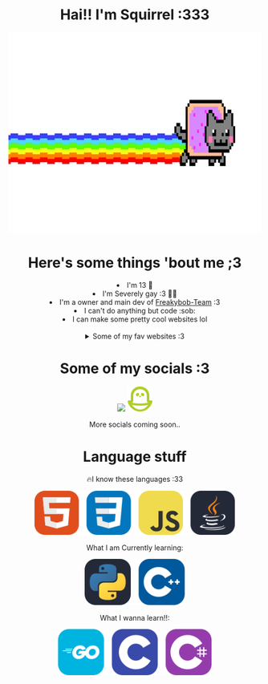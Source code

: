 
<h1 align=center>Hai!! I'm Squirrel :333</h1>
<p align=center>
<img width='auto' height='400' src="assets/nyan-cat.gif">
</p>
<h1 align=center>Here's some things 'bout me ;3</h1>
  <li align=center>I'm 13 🥖</li>
  <li align=center>I'm Severely gay :3 🏳️‍🌈</li>
  <li align=center>I'm a owner and main dev of <a href='https://github.com/Freakybob-Team'>Freakybob-Team</a> :3</li>
  <li align=center>I can't do anything but code :sob:</li>
  <li align=center>I can make some pretty cool websites lol</li>
  <br>
  <details align=center>
<summary>Some of my fav websites :3</summary>
<br>
<a href="https://freakybob.site"><img src="https://freakybob.site/images/FreakybobDOTsite.png" width="70"></a>
<a href="https://blog.freakybob.site"><img src="https://freakybob.site/images/freakyblog.png" width="70"></a>
<a href="https://freakybrowse.freakybob.site"><img src="https://freakybrowse.freakybob.site/icons/icon.png" width="70"></a>
<a href="https://nomaakip.github.io/"><img src="https://github.com/nomaakip.png" width="70"></a>
</details>
<h1 align=center>Some of my socials :3</h1>
<p align=center>
<a href="https://bsky.app/profile/5quirre1.bsky.social"><img src="https://freakybob.site/images/Bluesky.png" height='50'></a>
<a href="https://pikidiary.lol/@squirrel"><img height='50' src="assets/icons/piki.png"/></a>
  
<p align=center>More socials coming soon..</p>
 


<h1 align=center>Language stuff</h1>
<p align=center>🔥I know these languages :33</p>

<p align=center>
<img src="assets/languages/top_bar.svg" width="400">
</p>

<p align=center>What I am Currently learning:</p>

<p align=center>
<img src="assets/languages/2nd_bar.svg" width="200">
</p>


<p align=center>What I wanna learn!!:</p>

<p align=center>
<img src="assets/languages/3rd_bar.svg" width="306">
</p>
